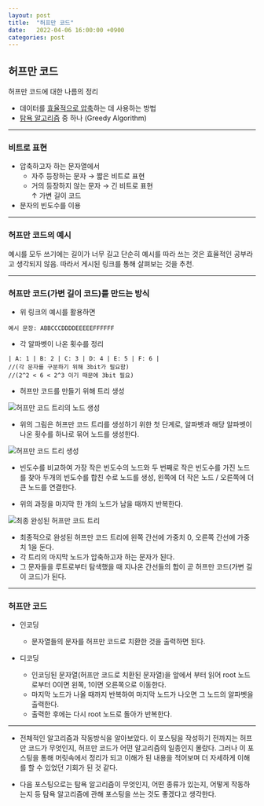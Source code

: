 ```yaml
---
layout: post
title:  "허프만 코드"
date:   2022-04-06 16:00:00 +0900
categories: post
---
```


## 허프만 코드  

허프만 코드에 대한 나름의 정리  

* 데이터를 <U>효율적으로 압축</U>하는 데 사용하는 방법  
* <U>탐욕 알고리즘</U> 중 하나 (Greedy Algorithm)  

___

### 비트로 표현  

* 압축하고자 하는 문자열에서
    * 자주 등장하는 문자 → 짧은 비트로 표현  
    * 거의 등장하지 않는 문자 → 긴 비트로 표현  
↑ 가변 길이 코드  
* 문자의 빈도수를 이용  

___

### 허프만 코드의 예시

예시를 모두 쓰기에는 길이가 너무 길고 단순히 예시를 따라 쓰는 것은 효율적인 공부라고 생각되지 않음. 따라서 게시된 링크를 통해 살펴보는 것을 추천.  

[허프만 코드에 대한 설명]: (https://withhamit.tistory.com/12)  

___

### 허프만 코드(가변 길이 코드)를 만드는 방식  
* 위 링크의 예시를 활용하면  

~~~
예시 문장: ABBCCCDDDDEEEEEFFFFFF
~~~

* 각 알파벳이 나온 횟수를 정리  

~~~
| A: 1 | B: 2 | C: 3 | D: 4 | E: 5 | F: 6 |  
//(각 문자를 구분하기 위해 3bit가 필요함)  
//(2^2 < 6 < 2^3 이기 때문에 3bit 필요)  
~~~

* 허프만 코드를 만들기 위해 트리 생성

![허프만 코드 트리의 노드 생성](https://t1.daumcdn.net/cfile/tistory/992084435BD6F62609)  

* 위의 그림은 허프만 코드 트리를 생성하기 위한 첫 단계로, 알파벳과 해당 알파벳이 나온 횟수를 하나로 묶어 노드를 생성한다.  

![허프만 코드 트리 생성](https://t1.daumcdn.net/cfile/tistory/992084435BD6F62609)  

* 빈도수를 비교하여 가장 작은 빈도수의 노드와 두 번째로 작은 빈도수를 가진 노드를 찾아 두개의 빈도수를 합친 수로 노드를 생성, 왼쪽에 더 작은 노드 / 오른쪽에 더 큰 노드를 연결한다.  

* 위의 과정을 마지막 한 개의 노드가 남을 때까지 반복한다.  

![최종 완성된 허프만 코드 트리](https://t1.daumcdn.net/cfile/tistory/99839F435BD6F62603)  

* 최종적으로 완성된 허프만 코드 트리에 왼쪽 간선에 가중치 0, 오른쪽 간선에 가중치 1을 둔다.  
* 각 트리의 마지막 노드가 압축하고자 하는 문자가 된다.  
* 그 문자들을 루트로부터 탐색했을 때 지나온 간선들의 합이 곧 허프만 코드(가변 길이 코드)가 된다.  

___

### 허프만 코드  

* 인코딩  
    * 문자열들의 문자를 허프만 코드로 치환한 것을 출력하면 된다.  
    
* 디코딩
    * 인코딩된 문자열(허프만 코드로 치환된 문자열)을 앞에서 부터 읽어 root 노드로부터 0이면 왼쪽, 1이면 오른쪽으로 이동한다.  
    * 마지막 노드가 나올 때까지 반복하여 마지막 노드가 나오면 그 노드의 알파벳을 출력한다.  
    * 출력한 후에는 다시 root 노드로 돌아가 반복한다.  

___

* 전체적인 알고리즘과 작동방식을 알아보았다. 이 포스팅을 작성하기 전까지는 허프만 코드가 무엇인지, 허프만 코드가 어떤 알고리즘의 일종인지 몰랐다. 그러나 이 포스팅을 통해 머릿속에서 정리가 되고 이해가 된 내용을 적어보며 더 자세하게 이해를 할 수 있었던 기회가 된 것 같다.  

* 다음 포스팅으로는 탐욕 알고리즘이 무엇인지, 어떤 종류가 있는지, 어떻게 작동하는지 등 탐욕 알고리즘에 관해 포스팅을 쓰는 것도 좋겠다고 생각한다. 